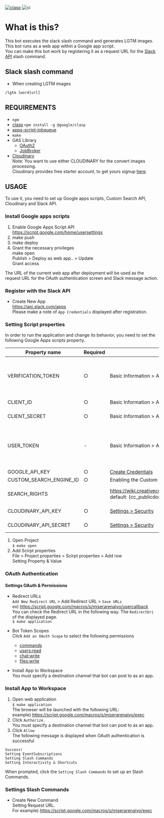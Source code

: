 [![clasp](https://img.shields.io/badge/built%20with-clasp-4285f4.svg)](https://github.com/google/clasp)
![ci](https://github.com/k2tzumi/lgtm-slash-command/workflows/ci/badge.svg)

What is this?
==============================

 This bot executes the slack slash command and generates LGTM images.  
 This bot runs as a web app within a Google app script.  
You can make this bot work by registering it as a request URL for the [Slack API](https://api.slack.com/apps) slash command.
 
Slack slash command
--------------------

* When creating LGTM images  
```
/lgtm [word|url]
```


REQUIREMENTS
--------------------
- `npm`
- [clasp](https://github.com/google/clasp)
`npm install -g @google/clasp`
- [apps-script-jobqueue](https://github.com/k2tzumi/apps-script-jobqueue)
- `make`
- GAS Library
  - [OAuth2](https://github.com/googleworkspace/apps-script-oauth2)
  - [JobBroker](https://github.com/k2tzumi/apps-script-jobqueue)
- [Cloudinary](https://cloudinary.com/)  
Note: You want to use either CLOUDINARY for the convert images processing.  
Cloudinary provides free starter account, to get yours signup [here](https://cloudinary.com/invites/lpov9zyyucivvxsnalc5/w9frhigoqsj7nhf3umug).

USAGE
--------------------

To use it, you need to set up Google apps scripts, Custom Search API, Cloudinary and Slack API.

### Install Google apps scripts

1. Enable Google Apps Script API  
https://script.google.com/home/usersettings
2. make push  
3. make deploy  
4. Grant the necessary privileges  
make open  
Publish > Deploy as web app.. > Update  
Grant access

The URL of the current web app after deployment will be used as the request URL for the OAuth authentication screen and Slack message action.

### Register with the Slack API

* Create New App  
https://api.slack.com/apps  
Please make a note of `App Credentials` displayed after registration.

### Setting Script properties

In order to run the application and change its behavior, you need to set the following Google Apps scripts property.

|Property name|Required|Setting Value|Description|
|--|--|--|--|
|VERIFICATION_TOKEN|○|Basic Information > App Credentials > Verification Token|A token that easily authenticates the source of a hooked request|
|CLIENT_ID|○|Basic Information > App Credentials > Client ID|Use with OAuth|
|CLIENT_SECRET|○|Basic Information > App Credentials > Client Secret|Use with OAuth|
|USER_TOKEN|-|Basic Information > App Credentials > Client Secret|Specify if you want the URL of the uploaded file to be an external public link.|
|GOOGLE_API_KEY|○|[Create Credentials](https://console.cloud.google.com/apis/credentials)||
|CUSTOM_SEARCH_ENGINE_ID|○|Enabling the Custom Search API. Getting the Custom Search Engine (CSE)||
|SEARCH_RIGHTS||https://wiki.creativecommons.org/wiki/CC_Search_integration#Google_Web_Search <br>default: (cc_publicdomain&#124;cc_attribute&#124;cc_sharealike&#124;cc_nonderived) |Specify the license of the search image|
|CLOUDINARY_API_KEY|○|[Settings > Security](https://cloudinary.com/console/lui/settings/security)|Access Keys: API Key|
|CLOUDINARY_API_SECRET|○|[Settings > Security](https://cloudinary.com/console/lui/settings/security)|Access Keys: API Secret|

1. Open Project  
`$ make open`
2. Add Scirpt properties  
File > Project properties > Scirpt properties > Add row  
Setting Property & Value

### OAuth Authentication

#### Settings OAuth & Permissions

* Redirect URLs  
`Add New Redirect URL` > Add Redirect URL  > `Save URLs`  
ex) https://script.google.com/macros/s/miserarenaiyo/usercallback  
You can check the Redirect URL in the following way. The `RedirectUri` of the displayed page.  
`$ make application`  
* Bot Token Scopes  
Click `Add an OAuth Scope` to select the following permissions  
  * [commands](https://api.slack.com/scopes/commands)
  * [users:read](https://api.slack.com/scopes/users:read)
  * [chat:write](https://api.slack.com/scopes/chat:write)
  * [files:write](https://api.slack.com/scopes/files:write)


* Install App to Workspace  
You must specify a destination channel that bot can post to as an app.

### Install App to Workspace

1. Open web application  
`$ make application`  
The browser will be launched with the following URL:  
example) https://script.google.com/macros/s/miserarenaiyo/exec  
2. Click `Authorize.`  
You must specify a destination channel that bot can post to as an app.
3. Click `Allow`  
The following message is displayed when OAuth authentication is successful  
```
Success!
Setting EventSubscriptions
Setting Slash Commands
Setting Interactivity & Shortcuts
```
When prompted, click the `Setting Slash Commands` to set up an Slash Commands.  


### Settings Slash Commands

* Create New Command  
Setting Request URL.  
For example) https://script.google.com/macros/s/miserarenaiyo/exec  
